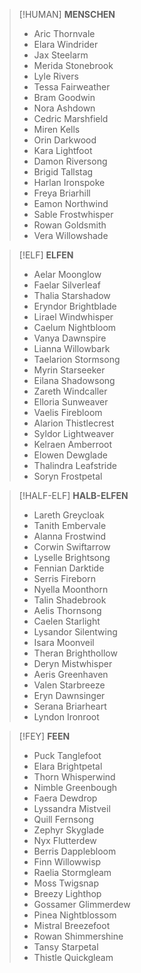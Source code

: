 > [!HUMAN] **MENSCHEN**
> - Aric Thornvale  
> - Elara Windrider  
> - Jax Steelarm  
> - Merida Stonebrook  
> - Lyle Rivers  
> - Tessa Fairweather  
> - Bram Goodwin  
> - Nora Ashdown  
> - Cedric Marshfield  
> - Miren Kells  
> - Orin Darkwood  
> - Kara Lightfoot  
> - Damon Riversong  
> - Brigid Tallstag  
> - Harlan Ironspoke  
> - Freya Briarhill  
> - Eamon Northwind  
> - Sable Frostwhisper  
> - Rowan Goldsmith  
> - Vera Willowshade  

> [!ELF] **ELFEN**
> - Aelar Moonglow  
> - Faelar Silverleaf  
> - Thalia Starshadow  
> - Eryndor Brightblade  
> - Lirael Windwhisper  
> - Caelum Nightbloom  
> - Vanya Dawnspire  
> - Lianna Willowbark  
> - Taelarion Stormsong  
> - Myrin Starseeker  
> - Eilana Shadowsong  
> - Zareth Windcaller  
> - Elloria Sunweaver  
> - Vaelis Firebloom  
> - Alarion Thistlecrest  
> - Syldor Lightweaver  
> - Kelraen Amberroot  
> - Elowen Dewglade  
> - Thalindra Leafstride  
> - Soryn Frostpetal  

> [!HALF-ELF] **HALB-ELFEN**
> - Lareth Greycloak  
> - Tanith Embervale  
> - Alanna Frostwind  
> - Corwin Swiftarrow  
> - Lyselle Brightsong  
> - Fennian Darktide  
> - Serris Fireborn  
> - Nyella Moonthorn  
> - Talin Shadebrook  
> - Aelis Thornsong  
> - Caelen Starlight  
> - Lysandor Silentwing  
> - Isara Moonveil  
> - Theran Brighthollow  
> - Deryn Mistwhisper  
> - Aeris Greenhaven  
> - Valen Starbreeze  
> - Eryn Dawnsinger  
> - Serana Briarheart  
> - Lyndon Ironroot  

> [!FEY] **FEEN**
> - Puck Tanglefoot  
> - Elara Brightpetal  
> - Thorn Whisperwind  
> - Nimble Greenbough  
> - Faera Dewdrop  
> - Lyssandra Mistveil  
> - Quill Fernsong  
> - Zephyr Skyglade  
> - Nyx Flutterdew  
> - Berris Dapplebloom  
> - Finn Willowwisp  
> - Raelia Stormgleam  
> - Moss Twigsnap  
> - Breezy Lighthop  
> - Gossamer Glimmerdew  
> - Pinea Nightblossom  
> - Mistral Breezefoot  
> - Rowan Shimmershine  
> - Tansy Starpetal  
> - Thistle Quickgleam  
